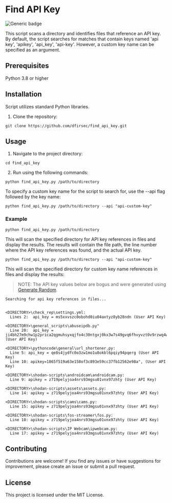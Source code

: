 # Find API Key

![Generic badge](https://img.shields.io/badge/python-3.8-blue.svg)

This script scans a directory and identifies files that reference an API key.  By default, the script searches for matches that contain keys named 'api key', 'apikey', 'api_key', 'api-key'. However, a custom key name can be specified as an argument.

## Prerequisites

Python 3.8 or higher

## Installation

Script utilizes standard Python libraries.

1. Clone the repository:

```text
git clone https://github.com/dfirsec/find_api_key.git
```

## Usage

1. Navigate to the project directory:

```text
cd find_api_key
```

2. Run using the following commands:

```text
python find_api_key.py /path/to/directory
```

To specify a custom key name for the script to search for, use the --api flag followed by the key name:

```text
python find_api_key.py /path/to/directory --api "api-custom-key"
```

### Example

```text
python find_api_key.py /path/to/directory
```

This will scan the specified directory for API key references in files and display the results. The results will contain the file path, the line number where the API key references was found, and the actual API key.

```text
python find_api_key.py /path/to/directory --api "api-custom-key"
```

This will scan the specified directory for custom key name references in files and display the results:

> NOTE: The API key values below are bogus and were generated using [Generate Random](https://generate-random.org/).

```text
Searching for api key references in files...


<DIRECTORY>\check_rep\settings.yml:
  Lines 2:  api_key = ms5xxvszc0obohd0iu04axtyz8yb28ndn (User API Key)

<DIRECTORY>\general_scripts\abuseipdb.py"
  Line 20:  api_key = ji4bh27m9chw1p2prica2qgmuhsyxqjfo4c30ntgxj0kx3w7s49gvq6fhvyvzt0v9rzwq4w17i61phnz (User API Key)

<DIRECTORY>\pythoncode\general\url_shortener.py:
  Line 5: api_key = qe8s4jydfc0o3zw1mo1u8okbl6pqiy94pqerg (User API Key)
  Line 10: apikey=1865f519a63e158of3c893e59cc37fb12562e98a", (User API Key)

<DIRECTORY>\shodan-scripts\androidcam\androidcam.py:
  Line 9: apikey = z719pelyjoa4nrs93mgsu01vnx97zhty (User API Key)

<DIRECTORY>\shodan-scripts\assets\assets.py:
  Line 14: apikey = z719pelyjoa4nrs93mgsu01vnx97zhty (User API Key)

<DIRECTORY>\shodan-scripts\cams\cams.py:
  Line 15: apikey = z719pelyjoa4nrs93mgsu01vnx97zhty (User API Key)

<DIRECTORY>\shodan-scripts\fos-streamer\fos.py:
  Line 18: apikey = z719pelyjoa4nrs93mgsu01vnx97zhty (User API Key)

<DIRECTORY>\shodan-scripts\IP Webcam\ipwebcam.py:
  Line 17: apikey = z719pelyjoa4nrs93mgsu01vnx97zhty (User API Key)
```


## Contributing

Contributions are welcome! If you find any issues or have suggestions for improvement, please create an issue or submit a pull request.

## License

This project is licensed under the MIT License.
